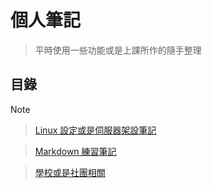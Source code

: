 # 個人筆記

> 平時使用一些功能或是上課所作的隨手整理

## 目錄

Note
> [Linux 設定或是伺服器架設筆記](./Linux)

> [Markdown 練習筆記](./Markdown)

> [學校或是社團相關](./School)
